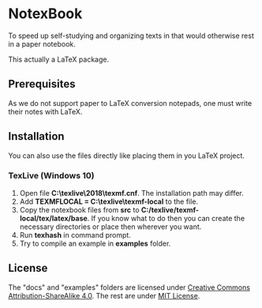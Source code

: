 # NotexBook
To speed up self-studying and organizing texts in that would otherwise rest in a paper notebook.

This actually a LaTeX package.

## Prerequisites
As we do not support paper to LaTeX conversion notepads, one must write their notes with LaTeX.

## Installation
You can also use the files directly like placing them in you LaTeX project.

### TexLive (Windows 10)
1. Open file **C:\texlive\2018\texmf.cnf**. The installation path may differ.
2. Add **TEXMFLOCAL = C:\texlive\texmf-local** to the file.
3. Copy the notexbook files from **src** to **C:/texlive/texmf-local/tex/latex/base**. If you know what to do then you can create the necessary directories or place then wherever you want.
4. Run **texhash** in command prompt.
5. Try to compile an example in **examples** folder.


## License
The "docs" and "examples" folders are licensed under [Creative Commons Attribution-ShareAlike 4.0](https://creativecommons.org/licenses/by-sa/4.0/). The rest are under [MIT License](https://choosealicense.com/licenses/mit/).